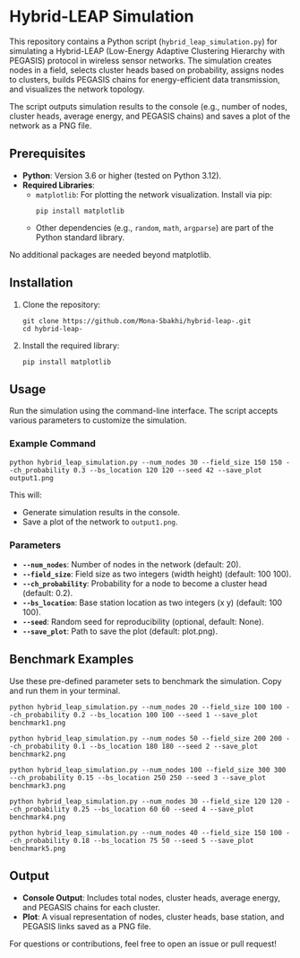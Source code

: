 # Hybrid-LEAP Simulation

This repository contains a Python script (`hybrid_leap_simulation.py`) for simulating a Hybrid-LEAP (Low-Energy Adaptive Clustering Hierarchy with PEGASIS) protocol in wireless sensor networks. The simulation creates nodes in a field, selects cluster heads based on probability, assigns nodes to clusters, builds PEGASIS chains for energy-efficient data transmission, and visualizes the network topology.

The script outputs simulation results to the console (e.g., number of nodes, cluster heads, average energy, and PEGASIS chains) and saves a plot of the network as a PNG file.

## Prerequisites

- **Python**: Version 3.6 or higher (tested on Python 3.12).
- **Required Libraries**:
  - `matplotlib`: For plotting the network visualization. Install via pip:
    ```
    pip install matplotlib
    ```
  - Other dependencies (e.g., `random`, `math`, `argparse`) are part of the Python standard library.

No additional packages are needed beyond matplotlib.

## Installation

1. Clone the repository:
   ```
   git clone https://github.com/Mona-Sbakhi/hybrid-leap-.git
   cd hybrid-leap-
   ```

2. Install the required library:
    ```
   pip install matplotlib
   ```

## Usage

Run the simulation using the command-line interface. The script accepts various parameters to customize the simulation.

### Example Command
```
python hybrid_leap_simulation.py --num_nodes 30 --field_size 150 150 --ch_probability 0.3 --bs_location 120 120 --seed 42 --save_plot output1.png
```

This will:
- Generate simulation results in the console.
- Save a plot of the network to `output1.png`.

### Parameters
- **`--num_nodes`**: Number of nodes in the network (default: 20).
- **`--field_size`**: Field size as two integers (width height) (default: 100 100).
- **`--ch_probability`**: Probability for a node to become a cluster head (default: 0.2).
- **`--bs_location`**: Base station location as two integers (x y) (default: 100 100).
- **`--seed`**: Random seed for reproducibility (optional, default: None).
- **`--save_plot`**: Path to save the plot (default: plot.png).

## Benchmark Examples

Use these pre-defined parameter sets to benchmark the simulation. Copy and run them in your terminal.

```
python hybrid_leap_simulation.py --num_nodes 20 --field_size 100 100 --ch_probability 0.2 --bs_location 100 100 --seed 1 --save_plot benchmark1.png
```
```
python hybrid_leap_simulation.py --num_nodes 50 --field_size 200 200 --ch_probability 0.1 --bs_location 180 180 --seed 2 --save_plot benchmark2.png
```
```
python hybrid_leap_simulation.py --num_nodes 100 --field_size 300 300 --ch_probability 0.15 --bs_location 250 250 --seed 3 --save_plot benchmark3.png
```
```
python hybrid_leap_simulation.py --num_nodes 30 --field_size 120 120 --ch_probability 0.25 --bs_location 60 60 --seed 4 --save_plot benchmark4.png
```
```
python hybrid_leap_simulation.py --num_nodes 40 --field_size 150 100 --ch_probability 0.18 --bs_location 75 50 --seed 5 --save_plot benchmark5.png
```

## Output

- **Console Output**: Includes total nodes, cluster heads, average energy, and PEGASIS chains for each cluster.
- **Plot**: A visual representation of nodes, cluster heads, base station, and PEGASIS links saved as a PNG file.

For questions or contributions, feel free to open an issue or pull request!